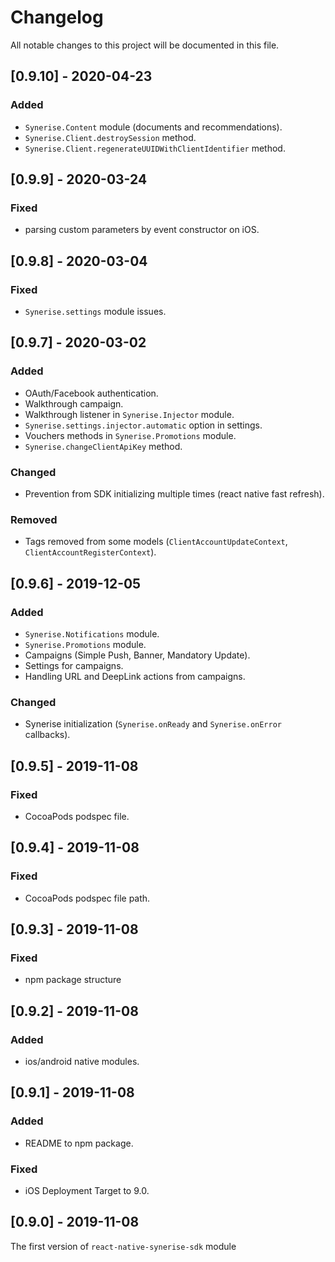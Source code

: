 # Changelog
All notable changes to this project will be documented in this file.

## [0.9.10] - 2020-04-23

### Added
- `Synerise.Content` module (documents and recommendations).
- `Synerise.Client.destroySession` method.
- `Synerise.Client.regenerateUUIDWithClientIdentifier` method.

## [0.9.9] - 2020-03-24

### Fixed
- parsing custom parameters by event constructor on iOS.


## [0.9.8] - 2020-03-04

### Fixed
- `Synerise.settings` module issues.


## [0.9.7] - 2020-03-02

### Added
- OAuth/Facebook authentication.
- Walkthrough campaign.
- Walkthrough listener in `Synerise.Injector` module.
- `Synerise.settings.injector.automatic` option in settings.
- Vouchers methods in `Synerise.Promotions` module.
- `Synerise.changeClientApiKey` method.

### Changed
- Prevention from SDK initializing multiple times (react native fast refresh).

### Removed
- Tags removed from some models (`ClientAccountUpdateContext`, `ClientAccountRegisterContext`).


## [0.9.6] - 2019-12-05

### Added
- `Synerise.Notifications` module.
- `Synerise.Promotions` module.
- Campaigns (Simple Push, Banner, Mandatory Update).
- Settings for campaigns.
- Handling URL and DeepLink actions from campaigns.

### Changed
- Synerise initialization (`Synerise.onReady` and `Synerise.onError` callbacks).


## [0.9.5] - 2019-11-08

### Fixed
- CocoaPods podspec file.


## [0.9.4] - 2019-11-08

### Fixed
- CocoaPods podspec file path.


## [0.9.3] - 2019-11-08

### Fixed
- npm package structure


## [0.9.2] - 2019-11-08

### Added
- ios/android native modules.


## [0.9.1] - 2019-11-08

### Added
- README to npm package.

### Fixed
- iOS Deployment Target to 9.0.


## [0.9.0] - 2019-11-08
The first version of `react-native-synerise-sdk` module